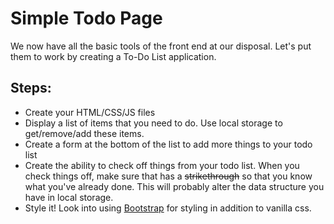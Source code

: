 # Simple Todo Page
We now have all the basic tools of the front end at our disposal. Let's put them to work by creating a To-Do List application.

## Steps:
* Create your HTML/CSS/JS files
* Display a list of items that you need to do. Use local storage to get/remove/add these items.
* Create a form at the bottom of the list to add more things to your todo list
* Create the ability to check off things from your todo list. When you check things off, make sure that has a ~~strikethrough~~ so that you know what you've already done. This will probably alter the data structure you have in local storage.
* Style it! Look into using [Bootstrap](https://getbootstrap.com/) for styling in addition to vanilla css.
